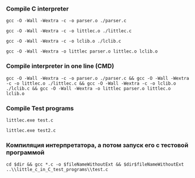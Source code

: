 ### Compile C interpreter

```
gcc -O -Wall -Wextra -c -o parser.o ./parser.c
```

```
gcc -O -Wall -Wextra -c -o littlec.o ./littlec.c
```

```
gcc -O -Wall -Wextra -c -o lclib.o ./lclib.c
```

```
gcc -O -Wall -Wextra -o littlec parser.o littlec.o lclib.o
```

### Compile interpreter in one line (CMD)

```
gcc -O -Wall -Wextra -c -o parser.o ./parser.c && gcc -O -Wall -Wextra -c -o littlec.o ./littlec.c && gcc -O -Wall -Wextra -c -o lclib.o ./lclib.c && gcc -O -Wall -Wextra -o littlec parser.o littlec.o lclib.o
```

### Compile Test programs

```
littlec.exe test.c
```

```
littlec.exe test2.c
```

### Компиляция интерпретатора, а потом запуск его с тестовой программой

```
cd $dir && gcc *.c -o $fileNameWithoutExt && $dir$fileNameWithoutExt ..\\little_c_in_C_test_programs\\test.c
```

